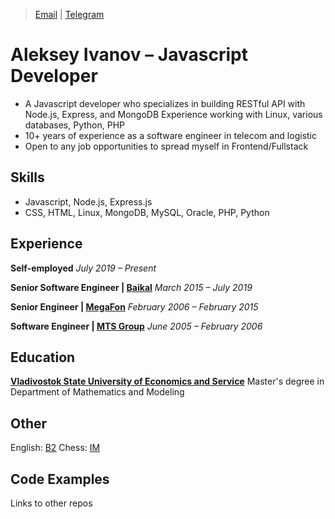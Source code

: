 > [Email](mailto:aleksey.vl.ivanov@gmail.com) | [Telegram](https://t.me/alekseyvlivanov)

# Aleksey Ivanov &ndash; Javascript Developer

- A Javascript developer who specializes in building RESTful API with Node.js, Express, and MongoDB
  Experience working with Linux, various databases, Python, PHP
- 10+ years of experience as a software engineer in telecom and logistic
- Open to any job opportunities to spread myself in Frontend/Fullstack

## Skills

- Javascript, Node.js, Express.js
- CSS, HTML, Linux, MongoDB, MySQL, Oracle, PHP, Python

## Experience

**Self-employed**
_July 2019 &ndash; Present_

**Senior Software Engineer | [Baikal](https://baikalvl.ru)**
_March 2015 &ndash; July 2019_

**Senior Engineer | [MegaFon](https://corp.megafon.com)**
_February 2006 &ndash; February 2015_

**Software Engineer | [MTS Group](http://ir.mts.ru)**
_June 2005 &ndash; February 2006_

## Education

[**Vladivostok State University of Economics and Service**](http://eng.vvsu.ru)
Master's degree in Department of Mathematics and Modeling

## Other

English: [B2]()
Chess: [IM]()

## Code Examples

Links to other repos
